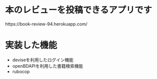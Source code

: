 <h1>本のレビューを投稿できるアプリです</h1>
<p>https://book-review-94.herokuapp.com/</p>

<h1>実装した機能</h1>
<ul> 
  <li>deviseを利用したログイン機能</li>
  <li>openBDAPIを利用した書籍検索機能</li>
  <li>rubocop</li>
 </ul>
